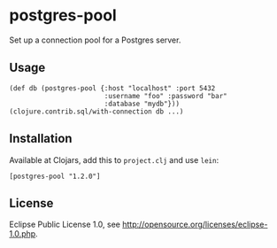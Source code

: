 # postgres-pool

Set up a connection pool for a Postgres server.

## Usage

    (def db (postgres-pool {:host "localhost" :port 5432
                            :username "foo" :password "bar"
                            :database "mydb"}))
    (clojure.contrib.sql/with-connection db ...)

## Installation

Available at Clojars, add this to `project.clj` and use `lein`:

    [postgres-pool "1.2.0"]

## License

Eclipse Public License 1.0, see http://opensource.org/licenses/eclipse-1.0.php.
